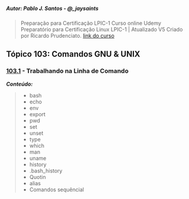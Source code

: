 ##### Autor: Pablo J. Santos - @_jaysaints

> Preparação para Certificação LPIC-1 
> Curso online Udemy Preparatório para Certificação Linux LPIC-1 | Atualizado V5 
> Criado por Ricardo Prudenciato. [link do curso](https://www.udemy.com/course/curso-online-certificacao-linux-lpic1-comptia/)

## Tópico 103: Comandos GNU & UNIX

### [103.1](https://github.com/JaySaints/LPIC-1-Notes/blob/main/103_1.md) - Trabalhando na Linha de Comando 
***Conteúdo:***
>	- bash
>	- echo
>	- env
>	- export
>	- pwd
>	- set
>	- unset
>	- type
>	- which
>	- man
> - uname
> - history
> - .bash\_history
> - Quotin
> - alias
> - Comandos sequêncial
